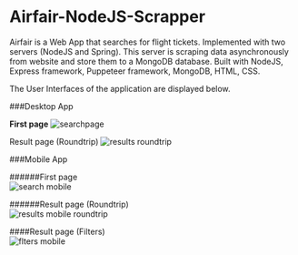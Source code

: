 # Airfair-NodeJS-Scrapper
Airfair is a Web App that searches for flight tickets. Implemented with two servers (NodeJS and Spring). This server is scraping data asynchronously from website and store them to a MongoDB database. Built with NodeJS, Express framework, Puppeteer framework, MongoDB, HTML, CSS.

The User Interfaces of the application are displayed below.

###Desktop App

**First page**
![searchpage](https://user-images.githubusercontent.com/30151515/45628522-f1407d00-ba9c-11e8-8edf-53cbcd563520.png)

Result page (Roundtrip)
![results roundtrip](https://user-images.githubusercontent.com/30151515/45628563-01585c80-ba9d-11e8-9ca3-2760b7c59613.png)


###Mobile App

######First page                                                                                                 
![search mobile](https://user-images.githubusercontent.com/30151515/45628462-d0782780-ba9c-11e8-8ff7-0795e86ad7a2.png)

######Result page (Roundtrip)                                                                              
![results mobile roundtrip](https://user-images.githubusercontent.com/30151515/45628556-ff8e9900-ba9c-11e8-8ebc-56dd6691538b.png)

####Result page (Filters)                                                                   
![flters mobile](https://user-images.githubusercontent.com/30151515/45628597-103f0f00-ba9d-11e8-8ded-cb56c66f1094.png)
